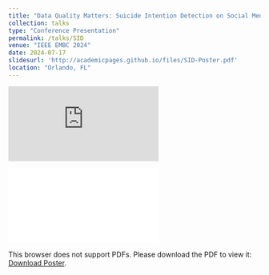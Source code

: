 ```yaml
---
title: "Data Quality Matters: Suicide Intention Detection on Social Media Posts Using a RoBERTa-CNN"
collection: talks
type: "Conference Presentation"
permalink: /talks/SID
venue: "IEEE EMBC 2024"
date: 2024-07-17
slidesurl: 'http://academicpages.github.io/files/SID-Poster.pdf'
location: "Orlando, FL"
---
```


![**View poster here**](http://academicpages.github.io/files/SID-Poster.pdf)

<object data="../files/SID-Poster.pdf" type="application/pdf" width="900px" height="900px">
    <embed src="../files/SID-Poster.pdf">
        <p>This browser does not support PDFs. Please download the PDF to view it: <a href="../files/SID-Poster.pdf">Download Poster</a>.</p>
    </embed>
</object>